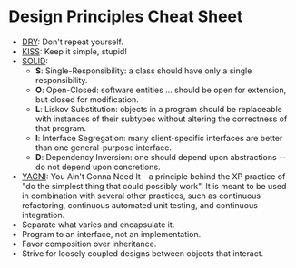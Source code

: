 # Design Principles Cheat Sheet

* [DRY](https://en.wikipedia.org/wiki/Don't_repeat_yourself): Don't repeat yourself.
* [KISS](https://en.wikipedia.org/wiki/KISS_principle): Keep it simple, stupid!
* [SOLID](https://en.wikipedia.org/wiki/SOLID_(object-oriented_design)):
  - **S**: Single-Responsibility: a class should have only a single responsibility.
  - **O**: Open-Closed: software entities … should be open for extension, but closed for modification.
  - **L**: Liskov Substitution: objects in a program should be replaceable with instances of their subtypes without
    altering the correctness of that program.
  - **I**: Interface Segregation: many client-specific interfaces are better than one general-purpose interface.
  - **D**: Dependency Inversion: one should depend upon abstractions -- do not depend upon concretions.
* [YAGNI](https://en.wikipedia.org/wiki/You_aren%27t_gonna_need_it): You Ain't Gonna Need It -  a principle behind
  the XP practice of "do the simplest thing that could possibly work".  It is meant to be used in combination with
  several other practices, such as continuous refactoring, continuous automated unit testing, and continuous
  integration.
* Separate what varies and encapsulate it.
* Program to an interface, not an implementation.
* Favor composition over inheritance.
* Strive for loosely coupled designs between objects that interact.
